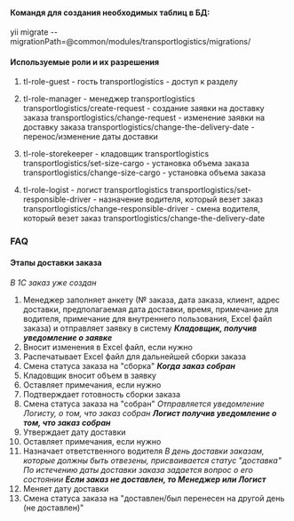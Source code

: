 #### Командя для создания необходимых таблиц в БД:
yii migrate --migrationPath=@common/modules/transportlogistics/migrations/


#### Используемые роли и их разрешения
1. tl-role-guest - гость
transportlogistics - доступ к разделу

2. tl-role-manager - менеджер
transportlogistics
transportlogistics/create-request - создание заявки на доставку заказа
transportlogistics/change-request - изменение заявки на доставку заказа
transportlogistics/change-the-delivery-date - перенос/изменение даты доставки

3. tl-role-storekeeper - кладовщик
transportlogistics
transportlogistics/set-size-cargo - установка объема заказа
transportlogistics/change-size-cargo - установка объема заказа

4. tl-role-logist - логист
transportlogistics
transportlogistics/set-responsible-driver - назначение водителя, который везет заказ
transportlogistics/change-responsible-driver - смена водителя, который везет заказ
transportlogistics/change-the-delivery-date


### **FAQ**
#### **Этапы доставки заказа**

_В 1C заказ уже создан_

1. Менеджер заполняет анкету (№ заказа, дата заказа, клиент, адрес доставки, предполагаемая дата доставки, время, примечание для водителя, примечание для внутреннего пользования, Excel файл заказа) и отправляет заявку в систему
**_Кладовщик, получив уведомление о заявке_**
2. Вносит изменения в Excel файл, если нужно
3. Распечатывает Excel файл для дальнейшей сборки заказа
4. Смена статуса заказа на "сборка"
**_Когда заказ собран_**
5. Кладовщик вносит объем в заявку
6. Оставляет примечания, если нужно
7. Подтверждает готовность сборки заказа
8. Смена статуса заказа на "собран"
_Отправляется уведомление Логисту, о том, что заказ собран_
**_Логист получив уведомление о том, что заказ собран_**
9. Утверждает дату доставки
10. Оставляет примечания, если нужно
11. Назначает ответственного водителя
_В день доставки заказам, которые должны быть отвезены, присваивается статус "доставка"_
_По истечению даты доставки заказа задается вопрос о его состоянии_
**_Если заказ не доставлен, то Менеджер или Логист_**
12. Меняет дату доставки
13. Смена статуса заказа на "доставлен/был перенесен на другой день (не доставлен)"